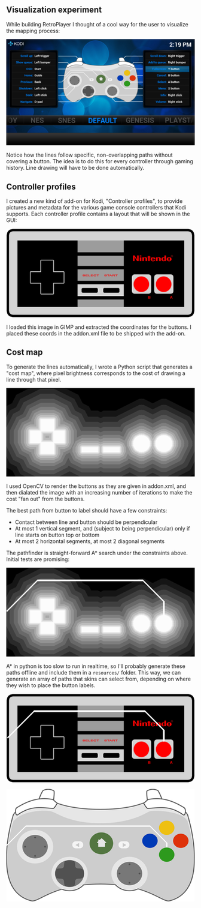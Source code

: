 ## Visualization experiment

While building RetroPlayer I thought of a cool way for the user to visualize the mapping process:

![Configuration GUI](docs/ConfigurationGUI.png)

Notice how the lines follow specific, non-overlapping paths without covering a button. The idea is to do this for every controller through gaming history. Line drawing will have to be done automatically.

## Controller profiles

I created a new kind of add-on for Kodi, "Controller profiles", to provide pictures and metadata for the various game console controllers that Kodi supports. Each controller profile contains a layout that will be shown in the GUI:

![Controller layout](docs/Layout.png)

I loaded this image in GIMP and extracted the coordinates for the buttons. I placed these coords in the addon.xml file to be shipped with the add-on.

## Cost map

To generate the lines automatically, I wrote a Python script that generates a "cost map", where pixel brightness corresponds to the cost of drawing a line through that pixel.

![Cost map](docs/Costmap.png)

I used OpenCV to render the buttons as they are given in addon.xml, and then dialated the image with an increasing number of iterations to make the cost "fan out" from the buttons.

The best path from button to label should have a few constraints:

* Contact between line and button should be perpendicular
* At most 1 vertical segment, and (subject to being perpendicular) only if line starts on button top or bottom
* At most 2 horizontal segments, at most 2 diagonal segments

The pathfinder is straight-forward A* search under the constraints above. Initial tests are promising:

![Line path 1](docs/Linepath1.png)

A* in python is too slow to run in realtime, so I'll probably generate these paths offline and include them in a `resources/` folder. This way, we can generate an array of paths that skins can select from, depending on where they wish to place the button labels.

![Line path 2](docs/Linepath2.png)

![Line path 3](docs/Linepath3.png)

